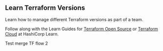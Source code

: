 ## Learn Terraform Versions

Learn how to manage different Terraform versions as part of a team.

Follow along with the Learn Guides for [Terraform Open Source](https://learn.hashicorp.com/tutorials/terraform/versions?in=terraform/configuration-language) or [Terraform Cloud](https://learn.hashicorp.com/tutorials/terraform/cloud-versions?in=terraform/cloud) at HashiCorp Learn.

Test merge TF flow 2
